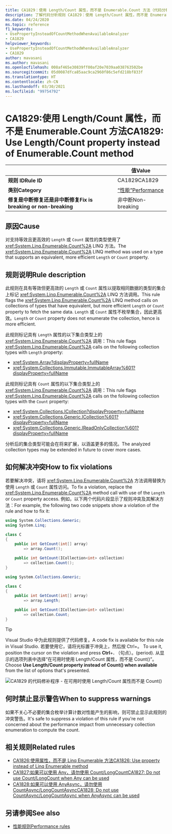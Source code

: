 ```yaml
---
title: CA1829：使用 Length/Count 属性，而不是 Enumerable.Count 方法（代码分析）
description: 了解代码分析规则 CA1829：使用 Length/Count 属性，而不是 Enumerable.Count 方法
ms.date: 04/24/2020
ms.topic: reference
f1_keywords:
- UsePropertyInsteadOfCountMethodWhenAvailableAnalyzer
- CA1829
helpviewer_keywords:
- UsePropertyInsteadOfCountMethodWhenAvailableAnalyzer
- CA1829
author: mavasani
ms.author: mavasani
ms.openlocfilehash: 008af465e30839ff00af20e7039aa038763502be
ms.sourcegitcommit: 05d0087dfca85aac9ca2960f86c5efd218bf833f
ms.translationtype: HT
ms.contentlocale: zh-CN
ms.lasthandoff: 03/30/2021
ms.locfileid: "99754792"
---
```

# <a name="ca1829-use-lengthcount-property-instead-of-enumerablecount-method"></a><span data-ttu-id="4f0b1-103">CA1829:使用 Length/Count 属性，而不是 Enumerable.Count 方法</span><span class="sxs-lookup"><span data-stu-id="4f0b1-103">CA1829: Use Length/Count property instead of Enumerable.Count method</span></span>

| | <span data-ttu-id="4f0b1-104">值</span><span class="sxs-lookup"><span data-stu-id="4f0b1-104">Value</span></span> |
|-|-|
| <span data-ttu-id="4f0b1-105">**规则 ID**</span><span class="sxs-lookup"><span data-stu-id="4f0b1-105">**Rule ID**</span></span> |<span data-ttu-id="4f0b1-106">CA1829</span><span class="sxs-lookup"><span data-stu-id="4f0b1-106">CA1829</span></span>|
| <span data-ttu-id="4f0b1-107">**类别**</span><span class="sxs-lookup"><span data-stu-id="4f0b1-107">**Category**</span></span> |[<span data-ttu-id="4f0b1-108">“性能”</span><span class="sxs-lookup"><span data-stu-id="4f0b1-108">Performance</span></span>](performance-warnings.md)|
| <span data-ttu-id="4f0b1-109">**修复是中断修复还是非中断修复**</span><span class="sxs-lookup"><span data-stu-id="4f0b1-109">**Fix is breaking or non-breaking**</span></span> |<span data-ttu-id="4f0b1-110">非中断</span><span class="sxs-lookup"><span data-stu-id="4f0b1-110">Non-breaking</span></span>|

## <a name="cause"></a><span data-ttu-id="4f0b1-111">原因</span><span class="sxs-lookup"><span data-stu-id="4f0b1-111">Cause</span></span>

<span data-ttu-id="4f0b1-112">对支持等效且更高效的 `Length` 或 `Count` 属性的类型使用了 <xref:System.Linq.Enumerable.Count%2A> LINQ 方法。</span><span class="sxs-lookup"><span data-stu-id="4f0b1-112">The <xref:System.Linq.Enumerable.Count%2A> LINQ method was used on a type that supports an equivalent, more efficient `Length` or `Count` property.</span></span>

## <a name="rule-description"></a><span data-ttu-id="4f0b1-113">规则说明</span><span class="sxs-lookup"><span data-stu-id="4f0b1-113">Rule description</span></span>

<span data-ttu-id="4f0b1-114">此规则在具有等效但更高效的 `Length` 或 `Count` 属性以提取相同数据的类型的集合上标记 <xref:System.Linq.Enumerable.Count%2A> LINQ 方法调用。</span><span class="sxs-lookup"><span data-stu-id="4f0b1-114">This rule flags the <xref:System.Linq.Enumerable.Count%2A> LINQ method calls on collections of types that have equivalent, but more efficient `Length` or `Count` property to fetch the same data.</span></span> <span data-ttu-id="4f0b1-115">`Length` 或 `Count` 属性不枚举集合，因此更高效。</span><span class="sxs-lookup"><span data-stu-id="4f0b1-115">`Length` or `Count` property does not enumerate the collection, hence is more efficient.</span></span>

<span data-ttu-id="4f0b1-116">此规则标记具有 `Length` 属性的以下集合类型上的 <xref:System.Linq.Enumerable.Count%2A> 调用：</span><span class="sxs-lookup"><span data-stu-id="4f0b1-116">This rule flags <xref:System.Linq.Enumerable.Count%2A> calls on the following collection types with `Length` property:</span></span>

- <xref:System.Array?displayProperty=fullName>
- <xref:System.Collections.Immutable.ImmutableArray%601?displayProperty=fullName>

<span data-ttu-id="4f0b1-117">此规则标记具有 `Count` 属性的以下集合类型上的 <xref:System.Linq.Enumerable.Count%2A> 调用：</span><span class="sxs-lookup"><span data-stu-id="4f0b1-117">This rule flags <xref:System.Linq.Enumerable.Count%2A> calls on the following collection types with the `Count` property:</span></span>

- <xref:System.Collections.ICollection?displayProperty=fullName>
- <xref:System.Collections.Generic.ICollection%601?displayProperty=fullName>
- <xref:System.Collections.Generic.IReadOnlyCollection%601?displayProperty=fullName>

<span data-ttu-id="4f0b1-118">分析后的集合类型可能会在将来扩展，以涵盖更多的情况。</span><span class="sxs-lookup"><span data-stu-id="4f0b1-118">The analyzed collection types may be extended in future to cover more cases.</span></span>

## <a name="how-to-fix-violations"></a><span data-ttu-id="4f0b1-119">如何解决冲突</span><span class="sxs-lookup"><span data-stu-id="4f0b1-119">How to fix violations</span></span>

<span data-ttu-id="4f0b1-120">若要解决冲突，请将 <xref:System.Linq.Enumerable.Count%2A> 方法调用替换为使用 `Length` 或 `Count` 属性访问。</span><span class="sxs-lookup"><span data-stu-id="4f0b1-120">To fix a violation, replace the <xref:System.Linq.Enumerable.Count%2A> method call with use of the `Length` or `Count` property access.</span></span> <span data-ttu-id="4f0b1-121">例如，以下两个代码片段显示了规则冲突及其解决方法：</span><span class="sxs-lookup"><span data-stu-id="4f0b1-121">For example, the following two code snippets show a violation of the rule and how to fix it:</span></span>

```csharp
using System.Collections.Generic;
using System.Linq;

class C
{
    public int GetCount(int[] array)
        => array.Count();

    public int GetCount(ICollection<int> collection)
        => collection.Count();
}
```

```csharp
using System.Collections.Generic;

class C
{
    public int GetCount(int[] array)
        => array.Length;

    public int GetCount(ICollection<int> collection)
        => collection.Count;
}
```

> [!TIP]
> <span data-ttu-id="4f0b1-122">Visual Studio 中为此规则提供了代码修复。</span><span class="sxs-lookup"><span data-stu-id="4f0b1-122">A code fix is available for this rule in Visual Studio.</span></span> <span data-ttu-id="4f0b1-123">若要使用它，请将光标置于冲突上，然后按 Ctrl+。 </span><span class="sxs-lookup"><span data-stu-id="4f0b1-123">To use it, position the cursor on the violation and press **Ctrl**+**.**</span></span> <span data-ttu-id="4f0b1-124">（句点）。</span><span class="sxs-lookup"><span data-stu-id="4f0b1-124">(period).</span></span> <span data-ttu-id="4f0b1-125">从显示的选项列表中选择“在可用时使用 Length/Count 属性，而不是 Count()”。</span><span class="sxs-lookup"><span data-stu-id="4f0b1-125">Choose **Use Length/Count property instead of Count() when available** from the list of options that's presented.</span></span>
>
> ![CA1829 的代码修补程序 - 在可用时使用 Length/Count 属性而不是 Count()](media/ca1829-codefix.png)

## <a name="when-to-suppress-warnings"></a><span data-ttu-id="4f0b1-127">何时禁止显示警告</span><span class="sxs-lookup"><span data-stu-id="4f0b1-127">When to suppress warnings</span></span>

<span data-ttu-id="4f0b1-128">如果不关心不必要的集合枚举计算计数对性能产生的影响，则可禁止显示此规则的冲突警告。</span><span class="sxs-lookup"><span data-stu-id="4f0b1-128">It's safe to suppress a violation of this rule if you're not concerned about the performance impact from unnecessary collection enumeration to compute the count.</span></span>

## <a name="related-rules"></a><span data-ttu-id="4f0b1-129">相关规则</span><span class="sxs-lookup"><span data-stu-id="4f0b1-129">Related rules</span></span>

- [<span data-ttu-id="4f0b1-130">CA1826:使用属性，而不是 Linq Enumerable 方法</span><span class="sxs-lookup"><span data-stu-id="4f0b1-130">CA1826: Use property instead of Linq Enumerable method</span></span>](ca1826.md)
- [<span data-ttu-id="4f0b1-131">CA1827:如果可以使用 Any，请勿使用 Count/LongCount</span><span class="sxs-lookup"><span data-stu-id="4f0b1-131">CA1827: Do not use Count/LongCount when Any can be used</span></span>](ca1827.md)
- [<span data-ttu-id="4f0b1-132">CA1828:如果可以使用 AnyAsync，请勿使用 CountAsync/LongCountAsync</span><span class="sxs-lookup"><span data-stu-id="4f0b1-132">CA1828: Do not use CountAsync/LongCountAsync when AnyAsync can be used</span></span>](ca1828.md)

## <a name="see-also"></a><span data-ttu-id="4f0b1-133">另请参阅</span><span class="sxs-lookup"><span data-stu-id="4f0b1-133">See also</span></span>

- [<span data-ttu-id="4f0b1-134">性能规则</span><span class="sxs-lookup"><span data-stu-id="4f0b1-134">Performance rules</span></span>](performance-warnings.md)
